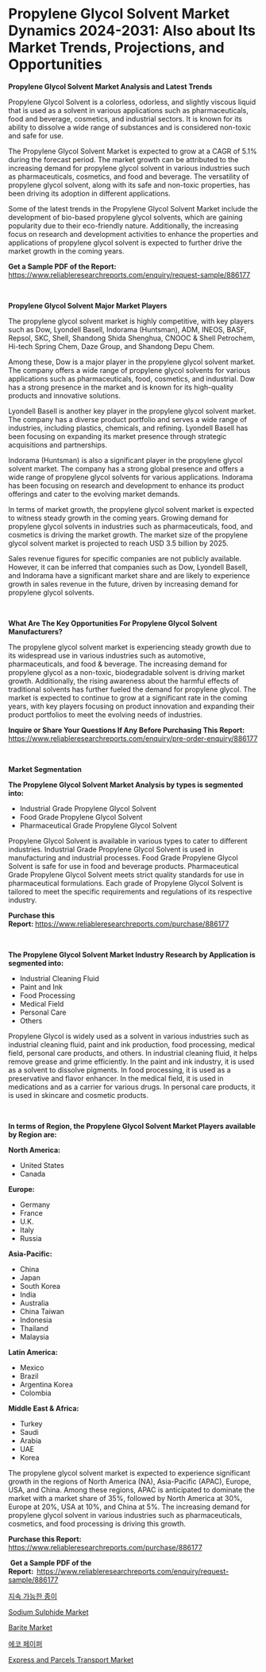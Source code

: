 <p><h1>Propylene Glycol Solvent Market Dynamics 2024-2031: Also about Its Market Trends, Projections, and Opportunities</h1></p><p><strong>Propylene Glycol Solvent Market Analysis and Latest Trends</strong></p>
<p><p>Propylene Glycol Solvent is a colorless, odorless, and slightly viscous liquid that is used as a solvent in various applications such as pharmaceuticals, food and beverage, cosmetics, and industrial sectors. It is known for its ability to dissolve a wide range of substances and is considered non-toxic and safe for use.</p><p>The Propylene Glycol Solvent Market is expected to grow at a CAGR of 5.1% during the forecast period. The market growth can be attributed to the increasing demand for propylene glycol solvent in various industries such as pharmaceuticals, cosmetics, and food and beverage. The versatility of propylene glycol solvent, along with its safe and non-toxic properties, has been driving its adoption in different applications.</p><p>Some of the latest trends in the Propylene Glycol Solvent Market include the development of bio-based propylene glycol solvents, which are gaining popularity due to their eco-friendly nature. Additionally, the increasing focus on research and development activities to enhance the properties and applications of propylene glycol solvent is expected to further drive the market growth in the coming years.</p></p>
<p><strong>Get a Sample PDF of the Report:&nbsp;</strong> <a href="https://www.reliableresearchreports.com/enquiry/request-sample/886177">https://www.reliableresearchreports.com/enquiry/request-sample/886177</a></p>
<p>&nbsp;</p>
<p><strong>Propylene Glycol Solvent Major Market Players</strong></p>
<p><p>The propylene glycol solvent market is highly competitive, with key players such as Dow, Lyondell Basell, Indorama (Huntsman), ADM, INEOS, BASF, Repsol, SKC, Shell, Shandong Shida Shenghua, CNOOC & Shell Petrochem, Hi-tech Spring Chem, Daze Group, and Shandong Depu Chem.</p><p>Among these, Dow is a major player in the propylene glycol solvent market. The company offers a wide range of propylene glycol solvents for various applications such as pharmaceuticals, food, cosmetics, and industrial. Dow has a strong presence in the market and is known for its high-quality products and innovative solutions.</p><p>Lyondell Basell is another key player in the propylene glycol solvent market. The company has a diverse product portfolio and serves a wide range of industries, including plastics, chemicals, and refining. Lyondell Basell has been focusing on expanding its market presence through strategic acquisitions and partnerships.</p><p>Indorama (Huntsman) is also a significant player in the propylene glycol solvent market. The company has a strong global presence and offers a wide range of propylene glycol solvents for various applications. Indorama has been focusing on research and development to enhance its product offerings and cater to the evolving market demands.</p><p>In terms of market growth, the propylene glycol solvent market is expected to witness steady growth in the coming years. Growing demand for propylene glycol solvents in industries such as pharmaceuticals, food, and cosmetics is driving the market growth. The market size of the propylene glycol solvent market is projected to reach USD 3.5 billion by 2025.</p><p>Sales revenue figures for specific companies are not publicly available. However, it can be inferred that companies such as Dow, Lyondell Basell, and Indorama have a significant market share and are likely to experience growth in sales revenue in the future, driven by increasing demand for propylene glycol solvents.</p></p>
<p>&nbsp;</p>
<p><strong>What Are The Key Opportunities For Propylene Glycol Solvent Manufacturers?</strong></p>
<p><p>The propylene glycol solvent market is experiencing steady growth due to its widespread use in various industries such as automotive, pharmaceuticals, and food & beverage. The increasing demand for propylene glycol as a non-toxic, biodegradable solvent is driving market growth. Additionally, the rising awareness about the harmful effects of traditional solvents has further fueled the demand for propylene glycol. The market is expected to continue to grow at a significant rate in the coming years, with key players focusing on product innovation and expanding their product portfolios to meet the evolving needs of industries.</p></p>
<p><strong>Inquire or Share Your Questions If Any Before Purchasing This Report:</strong> <a href="https://www.reliableresearchreports.com/enquiry/pre-order-enquiry/886177">https://www.reliableresearchreports.com/enquiry/pre-order-enquiry/886177</a></p>
<p>&nbsp;</p>
<p><strong>Market Segmentation</strong></p>
<p><strong>The Propylene Glycol Solvent Market Analysis by types is segmented into:</strong></p>
<p><ul><li>Industrial Grade Propylene Glycol Solvent</li><li>Food Grade Propylene Glycol Solvent</li><li>Pharmaceutical Grade Propylene Glycol Solvent</li></ul></p>
<p><p>Propylene Glycol Solvent is available in various types to cater to different industries. Industrial Grade Propylene Glycol Solvent is used in manufacturing and industrial processes. Food Grade Propylene Glycol Solvent is safe for use in food and beverage products. Pharmaceutical Grade Propylene Glycol Solvent meets strict quality standards for use in pharmaceutical formulations. Each grade of Propylene Glycol Solvent is tailored to meet the specific requirements and regulations of its respective industry.</p></p>
<p><strong>Purchase this Report:&nbsp;</strong><a href="https://www.reliableresearchreports.com/purchase/886177">https://www.reliableresearchreports.com/purchase/886177</a></p>
<p>&nbsp;</p>
<p><strong>The Propylene Glycol Solvent Market Industry Research by Application is segmented into:</strong></p>
<p><ul><li>Industrial Cleaning Fluid</li><li>Paint and Ink</li><li>Food Processing</li><li>Medical Field</li><li>Personal Care</li><li>Others</li></ul></p>
<p><p>Propylene Glycol is widely used as a solvent in various industries such as industrial cleaning fluid, paint and ink production, food processing, medical field, personal care products, and others. In industrial cleaning fluid, it helps remove grease and grime efficiently. In the paint and ink industry, it is used as a solvent to dissolve pigments. In food processing, it is used as a preservative and flavor enhancer. In the medical field, it is used in medications and as a carrier for various drugs. In personal care products, it is used in skincare and cosmetic products.</p></p>
<p>&nbsp;</p>
<p><strong>In terms of Region, the Propylene Glycol Solvent Market Players available by Region are:</strong></p>
<p>
    <p> <strong> North America: </strong>
        <ul>
            <li>United States</li>
            <li>Canada</li>
        </ul>
        </p> 
    <p> <strong> Europe: </strong>
        <ul>
            <li>Germany</li>
            <li>France</li>
            <li>U.K.</li>
            <li>Italy</li>
            <li>Russia</li>
        </ul>
        </p> 
    <p> <strong> Asia-Pacific: </strong>
        <ul>
            <li>China</li>
            <li>Japan</li>
            <li>South Korea</li>
            <li>India</li>
            <li>Australia</li>
            <li>China Taiwan</li>
            <li>Indonesia</li>
            <li>Thailand</li>
            <li>Malaysia</li>
        </ul>
        </p> 
    <p> <strong> Latin America: </strong>
        <ul>
            <li>Mexico</li>
            <li>Brazil</li>
            <li>Argentina Korea</li>
            <li>Colombia</li>
        </ul>
        </p> 
    <p> <strong> Middle East & Africa: </strong>
        <ul>
            <li>Turkey</li>
            <li>Saudi</li>
            <li>Arabia</li>
            <li>UAE</li>
            <li>Korea</li>
        </ul>
    </p>
    </p>
<p><p>The propylene glycol solvent market is expected to experience significant growth in the regions of North America (NA), Asia-Pacific (APAC), Europe, USA, and China. Among these regions, APAC is anticipated to dominate the market with a market share of 35%, followed by North America at 30%, Europe at 20%, USA at 10%, and China at 5%. The increasing demand for propylene glycol solvent in various industries such as pharmaceuticals, cosmetics, and food processing is driving this growth.</p></p>
<p><strong>Purchase this Report: </strong><a href="https://www.reliableresearchreports.com/purchase/886177">https://www.reliableresearchreports.com/purchase/886177</a></p>
<p>&nbsp;<strong>Get a Sample PDF of the Report:&nbsp;&nbsp;</strong><a href="https://www.reliableresearchreports.com/enquiry/request-sample/886177">https://www.reliableresearchreports.com/enquiry/request-sample/886177</a></p>
<p><strong></strong></p>
<p><p><a href="https://github.com/trmesnao7959541/Market-Research-Report-List-1/blob/main/3489713193138.md">지속 가능한 종이</a></p><p><a href="https://github.com/Whitneyboyettebo9kiw7yr13/Market-Research-Report-List-1/blob/main/sodium-sulphide-market.md">Sodium Sulphide Market</a></p><p><a href="https://github.com/sonuprakash1/Market-Research-Report-List-1/blob/main/barite-market.md">Barite Market</a></p><p><a href="https://github.com/vsn7qpua81q/Market-Research-Report-List-1/blob/main/2405510193139.md">에코 페이퍼</a></p><p><a href="https://issuu.com/reportprime-2/docs/express-and-parcels-transport-market-size-2030.ppt">Express and Parcels Transport Market</a></p></p>